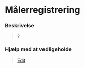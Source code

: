 # Målerregistrering

### Beskrivelse

> ?

### Hjælp med at vedligeholde

> [Edit](https://github.com/FMDatahub/Portal/blob/main/docs/Moduler/Energistyring/Maalerregistrering.md)
